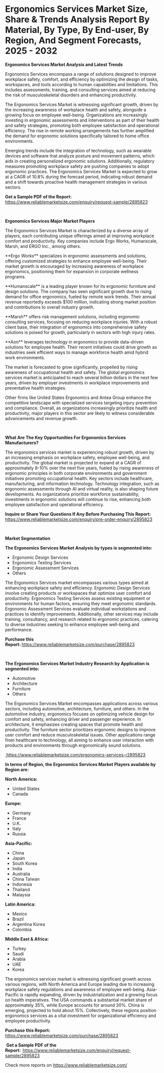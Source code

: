<p><h1>Ergonomics Services Market Size, Share & Trends Analysis Report By Material, By Type, By End-user, By Region, And Segment Forecasts, 2025 - 2032</h1></p><p><strong>Ergonomics Services Market Analysis and Latest Trends</strong></p>
<p><p>Ergonomics Services encompass a range of solutions designed to improve workplace safety, comfort, and efficiency by optimizing the design of tasks, workspaces, and tools according to human capabilities and limitations. This includes assessments, training, and consulting services aimed at reducing the risk of musculoskeletal disorders and enhancing productivity. </p><p>The Ergonomics Services Market is witnessing significant growth, driven by the increasing awareness of workplace health and safety, alongside a growing focus on employee well-being. Organizations are increasingly investing in ergonomic assessments and interventions as part of their health and safety strategies, promoting both employee satisfaction and operational efficiency. The rise in remote working arrangements has further amplified the demand for ergonomic solutions specifically tailored to home office environments.</p><p>Emerging trends include the integration of technology, such as wearable devices and software that analyze posture and movement patterns, which aids in creating personalized ergonomic solutions. Additionally, regulatory measures promoting workplace safety are pushing companies to adopt ergonomic practices. The Ergonomics Services Market is expected to grow at a CAGR of 10.8% during the forecast period, indicating robust demand and a shift towards proactive health management strategies in various sectors.</p></p>
<p><strong>Get a Sample PDF of the Report:&nbsp;</strong> <a href="https://www.reliablemarketsize.com/enquiry/request-sample/2895823?utm_campaign=2520&utm_medium=2&utm_source=Github&utm_content=ia&utm_term=15032025&utm_id=ergonomics-services">https://www.reliablemarketsize.com/enquiry/request-sample/2895823</a></p>
<p>&nbsp;</p>
<p><strong>Ergonomics Services Major Market Players</strong></p>
<p><p>The Ergonomics Services Market is characterized by a diverse array of players, each contributing unique offerings aimed at improving workplace comfort and productivity. Key companies include Ergo Works, Humanscale, Marsh, and ERGO Inc., among others.</p><p>**Ergo Works** specializes in ergonomic assessments and solutions, offering customized strategies to enhance employee well-being. Their market growth is encouraged by increasing awareness of workplace ergonomics, positioning them for expansion in corporate wellness programs.</p><p>**Humanscale** is a leading player known for its ergonomic furniture and design solutions. The company has seen significant growth due to rising demand for office ergonomics, fueled by remote work trends. Their annual revenue reportedly exceeds $100 million, indicating strong market position and contributions to overall industry growth.</p><p>**Marsh** offers risk management solutions, including ergonomic consulting services, focusing on reducing workplace injuries. With a robust client base, their integration of ergonomics into comprehensive safety solutions is poised for growth, particularly in sectors with high injury rates.</p><p>**Aon** leverages technology in ergonomics to provide data-driven solutions for employee health. Their recent initiatives could drive growth as industries seek efficient ways to manage workforce health amid hybrid work environments.</p><p>The market is forecasted to grow significantly, propelled by rising awareness of occupational health and safety. The global ergonomics services market is anticipated to reach several billion dollars in the next few years, driven by employer investments in workplace improvements and preventative health strategies.</p><p>Other firms like United States Ergonomics and Antea Group enhance the competitive landscape with specialized services targeting injury prevention and compliance. Overall, as organizations increasingly prioritize health and productivity, major players in this sector are likely to witness considerable advancements and revenue growth.</p></p>
<p>&nbsp;</p>
<p><strong>What Are The Key Opportunities For Ergonomics Services Manufacturers?</strong></p>
<p><p>The ergonomics services market is experiencing robust growth, driven by an increasing emphasis on workplace safety, employee well-being, and productivity. The global market is projected to expand at a CAGR of approximately 8-10% over the next five years, fueled by rising awareness of ergonomic principles in both corporate environments and government initiatives promoting occupational health. Key sectors include healthcare, manufacturing, and information technology. Technology integration, such as ergonomic assessments through AI and virtual reality, is also shaping future developments. As organizations prioritize workforce sustainability, investments in ergonomic solutions will continue to rise, enhancing both employee satisfaction and operational efficiency.</p></p>
<p><strong>Inquire or Share Your Questions If Any Before Purchasing This Report:</strong> <a href="https://www.reliablemarketsize.com/enquiry/pre-order-enquiry/2895823?utm_campaign=2520&utm_medium=2&utm_source=Github&utm_content=ia&utm_term=15032025&utm_id=ergonomics-services">https://www.reliablemarketsize.com/enquiry/pre-order-enquiry/2895823</a></p>
<p>&nbsp;</p>
<p><strong>Market Segmentation</strong></p>
<p><strong>The Ergonomics Services Market Analysis by types is segmented into:</strong></p>
<p><ul><li>Ergonomic Design Services</li><li>Ergonomics Testing Services</li><li>Ergonomic Assessment Services</li><li>Others</li></ul></p>
<p><p>The Ergonomics Services market encompasses various types aimed at enhancing workplace safety and efficiency. Ergonomic Design Services involve creating products or workspaces that optimize user comfort and productivity. Ergonomics Testing Services assess existing equipment or environments for human factors, ensuring they meet ergonomic standards. Ergonomic Assessment Services evaluate individual workstations and practices to identify improvements. Additionally, other services may include training, consultancy, and research related to ergonomic practices, catering to diverse industries seeking to enhance employee well-being and performance.</p></p>
<p><strong>Purchase this Report:&nbsp;</strong><a href="https://www.reliablemarketsize.com/purchase/2895823?utm_campaign=2520&utm_medium=2&utm_source=Github&utm_content=ia&utm_term=15032025&utm_id=ergonomics-services">https://www.reliablemarketsize.com/purchase/2895823</a></p>
<p>&nbsp;</p>
<p><strong>The Ergonomics Services Market Industry Research by Application is segmented into:</strong></p>
<p><ul><li>Automotive</li><li>Architecture</li><li>Furniture</li><li>Others</li></ul></p>
<p><p>The Ergonomics Services Market encompasses applications across various sectors, including automotive, architecture, furniture, and others. In the automotive industry, ergonomics focuses on optimizing vehicle design for comfort and safety, enhancing driver and passenger experience. In architecture, it emphasizes creating spaces that promote health and productivity. The furniture sector prioritizes ergonomic designs to improve user comfort and reduce musculoskeletal issues. Other applications range from healthcare to technology, all aiming to enhance user interaction with products and environments through ergonomically sound solutions.</p></p>
<p><a href="https://www.reliablemarketsize.com/ergonomics-services-r2895823?utm_campaign=2520&utm_medium=2&utm_source=Github&utm_content=ia&utm_term=15032025&utm_id=ergonomics-services">&nbsp;https://www.reliablemarketsize.com/ergonomics-services-r2895823</a></p>
<p><strong>In terms of Region, the Ergonomics Services Market Players available by Region are:</strong></p>
<p>
    <p> <strong> North America: </strong>
        <ul>
            <li>United States</li>
            <li>Canada</li>
        </ul>
        </p> 
    <p> <strong> Europe: </strong>
        <ul>
            <li>Germany</li>
            <li>France</li>
            <li>U.K.</li>
            <li>Italy</li>
            <li>Russia</li>
        </ul>
        </p> 
    <p> <strong> Asia-Pacific: </strong>
        <ul>
            <li>China</li>
            <li>Japan</li>
            <li>South Korea</li>
            <li>India</li>
            <li>Australia</li>
            <li>China Taiwan</li>
            <li>Indonesia</li>
            <li>Thailand</li>
            <li>Malaysia</li>
        </ul>
        </p> 
    <p> <strong> Latin America: </strong>
        <ul>
            <li>Mexico</li>
            <li>Brazil</li>
            <li>Argentina Korea</li>
            <li>Colombia</li>
        </ul>
        </p> 
    <p> <strong> Middle East & Africa: </strong>
        <ul>
            <li>Turkey</li>
            <li>Saudi</li>
            <li>Arabia</li>
            <li>UAE</li>
            <li>Korea</li>
        </ul>
    </p>
    </p>
<p><p>The ergonomics services market is witnessing significant growth across various regions, with North America and Europe leading due to increasing workplace safety regulations and awareness of employee well-being. Asia-Pacific is rapidly expanding, driven by industrialization and a growing focus on health imperatives. The USA commands a substantial market share of approximately 35%, while Europe accounts for around 30%. China is emerging, projected to hold about 15%. Collectively, these regions position ergonomics services as a vital investment for organizational efficiency and employee productivity.</p></p>
<p><strong>Purchase this Report: </strong><a href="https://www.reliablemarketsize.com/purchase/2895823?utm_campaign=2520&utm_medium=2&utm_source=Github&utm_content=ia&utm_term=15032025&utm_id=ergonomics-services">https://www.reliablemarketsize.com/purchase/2895823</a></p>
<p>&nbsp;<strong>Get a Sample PDF of the Report:&nbsp;&nbsp;</strong><a href="https://www.reliablemarketsize.com/enquiry/request-sample/2895823?utm_campaign=2520&utm_medium=2&utm_source=Github&utm_content=ia&utm_term=15032025&utm_id=ergonomics-services">https://www.reliablemarketsize.com/enquiry/request-sample/2895823</a></p>
<p><strong></strong></p>
<p>Check more reports on <a href="https://www.reliablemarketsize.com/?utm_campaign=2520&utm_medium=2&utm_source=Github&utm_content=ia&utm_term=15032025&utm_id=ergonomics-services">https://www.reliablemarketsize.com/</a></p>